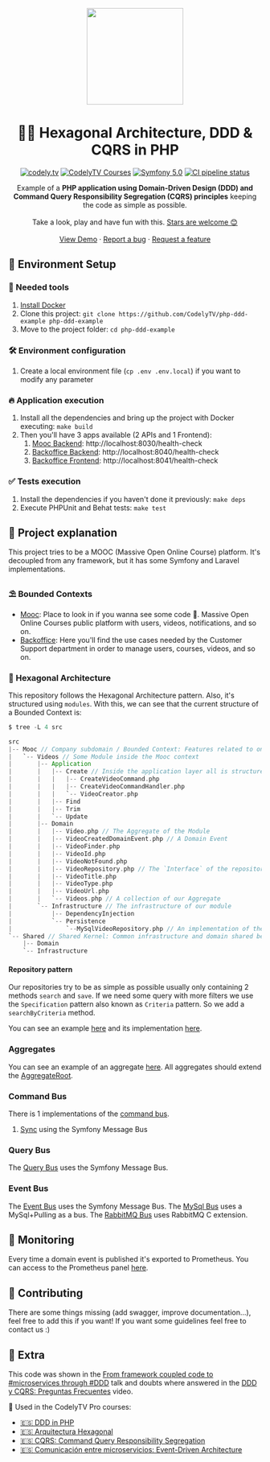 <p align="center">
  <a href="http://codely.tv">
    <img src="http://codely.tv/wp-content/uploads/2016/05/cropped-logo-codelyTV.png" width="192px" height="192px"/>
  </a>
</p>

<h1 align="center">
  🐘🎯 Hexagonal Architecture, DDD & CQRS in PHP
</h1>

<p align="center">
    <a href="https://github.com/CodelyTV"><img src="https://img.shields.io/badge/CodelyTV-OS-green.svg?style=flat-square" alt="codely.tv"/></a>
    <a href="http://pro.codely.tv"><img src="https://img.shields.io/badge/CodelyTV-PRO-black.svg?style=flat-square" alt="CodelyTV Courses"/></a>
    <a href="#"><img src="https://img.shields.io/badge/Symfony-5.0-purple.svg?style=flat-square&logo=symfony" alt="Symfony 5.0"/></a>
    <a href="https://github.com/CodelyTV/php-ddd-example/actions"><img src="https://github.com/CodelyTV/php-ddd-example/workflows/CI/badge.svg?branch=master" alt="CI pipeline status" /></a>
</p>

<p align="center">
  Example of a <strong>PHP application using Domain-Driven Design (DDD) and Command Query Responsibility Segregation
  (CQRS) principles</strong> keeping the code as simple as possible.
  <br />
  <br />
  Take a look, play and have fun with this.
  <a href="https://github.com/CodelyTV/php-ddd-example/stargazers">Stars are welcome 😊</a>
  <br />
  <br />
  <a href="https://www.youtube.com/watch?v=1kaP39W80zQ">View Demo</a>
  ·
  <a href="https://github.com/CodelyTV/php-ddd-example/issues">Report a bug</a>
  ·
  <a href="https://github.com/CodelyTV/php-ddd-example/issues">Request a feature</a>
</p>

## 🚀 Environment Setup

### 🐳 Needed tools

1. [Install Docker](https://www.docker.com/get-started)
2. Clone this project: `git clone https://github.com/CodelyTV/php-ddd-example php-ddd-example`
3. Move to the project folder: `cd php-ddd-example`

### 🛠️ Environment configuration

1. Create a local environment file (`cp .env .env.local`) if you want to modify any parameter

### 🔥 Application execution

1. Install all the dependencies and bring up the project with Docker executing: `make build`
2. Then you'll have 3 apps available (2 APIs and 1 Frontend):
   1. [Mooc Backend](apps/mooc/backend): http://localhost:8030/health-check
   2. [Backoffice Backend](apps/backoffice/backend): http://localhost:8040/health-check
   3. [Backoffice Frontend](apps/backoffice/frontend): http://localhost:8041/health-check

### ✅ Tests execution

1. Install the dependencies if you haven't done it previously: `make deps`
2. Execute PHPUnit and Behat tests: `make test`

## 🤔 Project explanation

This project tries to be a MOOC (Massive Open Online Course) platform. It's decoupled from any framework, but it has
some Symfony and Laravel implementations.

### ⛱️ Bounded Contexts

* [Mooc](src/Mooc): Place to look in if you wanna see some code 🙂. Massive Open Online Courses public platform with users, videos, notifications, and so on.
* [Backoffice](src/Backoffice): Here you'll find the use cases needed by the Customer Support department in order to manage users, courses, videos, and so on.

### 🎯 Hexagonal Architecture

This repository follows the Hexagonal Architecture pattern. Also, it's structured using `modules`.
With this, we can see that the current structure of a Bounded Context is:

```scala
$ tree -L 4 src

src
|-- Mooc // Company subdomain / Bounded Context: Features related to one of the company business lines / products
|   `-- Videos // Some Module inside the Mooc context
|       |-- Application
|       |   |-- Create // Inside the application layer all is structured by actions
|       |   |   |-- CreateVideoCommand.php
|       |   |   |-- CreateVideoCommandHandler.php
|       |   |   `-- VideoCreator.php
|       |   |-- Find
|       |   |-- Trim
|       |   `-- Update
|       |-- Domain
|       |   |-- Video.php // The Aggregate of the Module
|       |   |-- VideoCreatedDomainEvent.php // A Domain Event
|       |   |-- VideoFinder.php
|       |   |-- VideoId.php
|       |   |-- VideoNotFound.php
|       |   |-- VideoRepository.php // The `Interface` of the repository is inside Domain
|       |   |-- VideoTitle.php
|       |   |-- VideoType.php
|       |   |-- VideoUrl.php
|       |   `-- Videos.php // A collection of our Aggregate
|       `-- Infrastructure // The infrastructure of our module
|           |-- DependencyInjection
|           `-- Persistence
|               `--MySqlVideoRepository.php // An implementation of the repository
`-- Shared // Shared Kernel: Common infrastructure and domain shared between the different Bounded Contexts
    |-- Domain
    `-- Infrastructure
```

#### Repository pattern
Our repositories try to be as simple as possible usually only containing 2 methods `search` and `save`.
If we need some query with more filters we use the `Specification` pattern also known as `Criteria` pattern. So we add a
`searchByCriteria` method.

You can see an example [here](src/Mooc/Courses/Domain/CourseRepository.php)
and its implementation [here](src/Mooc/Courses/Infrastructure/Persistence/DoctrineCourseRepository.php).

### Aggregates
You can see an example of an aggregate [here](src/Mooc/Courses/Domain/Course.php). All aggregates should
extend the [AggregateRoot](src/Shared/Domain/Aggregate/AggregateRoot.php).

### Command Bus
There is 1 implementations of the [command bus](src/Shared/Domain/Bus/Command/CommandBus.php).
1. [Sync](src/Shared/Infrastructure/Bus/Command/InMemorySymfonyCommandBus.php) using the Symfony Message Bus

### Query Bus
The [Query Bus](src/Shared/Infrastructure/Bus/Query/InMemorySymfonyQueryBus.php) uses the Symfony Message Bus.

### Event Bus
The [Event Bus](src/Shared/Infrastructure/Bus/Event/InMemory/InMemorySymfonyEventBus.php) uses the Symfony Message Bus.
The [MySql Bus](src/Shared/Infrastructure/Bus/Event/MySql/MySqlDoctrineEventBus.php) uses a MySql+Pulling as a bus.
The [RabbitMQ Bus](src/Shared/Infrastructure/Bus/Event/RabbitMq/RabbitMqEventBus.php) uses RabbitMQ C extension.

## 📱 Monitoring
Every time a domain event is published it's exported to Prometheus. You can access to the Prometheus panel [here](http://localhost:9999/).

## 🤔 Contributing
There are some things missing (add swagger, improve documentation...), feel free to add this if you want! If you want
some guidelines feel free to contact us :)

## 🤩 Extra
This code was shown in the [From framework coupled code to #microservices through #DDD](http://codely.tv/screencasts/codigo-acoplado-framework-microservicios-ddd) talk and doubts where answered in the [DDD y CQRS: Preguntas Frecuentes](http://codely.tv/screencasts/ddd-cqrs-preguntas-frecuentes/) video.

🎥 Used in the CodelyTV Pro courses:
* [🇪🇸 DDD in PHP](https://pro.codely.tv/library/ddd-en-php/about/)
* [🇪🇸 Arquitectura Hexagonal](https://pro.codely.tv/library/arquitectura-hexagonal/66748/about/)
* [🇪🇸 CQRS: Command Query Responsibility Segregation](https://pro.codely.tv/library/cqrs-command-query-responsibility-segregation-3719e4aa/62554/about/)
* [🇪🇸 Comunicación entre microservicios: Event-Driven Architecture](https://pro.codely.tv/library/comunicacion-entre-microservicios-event-driven-architecture/74823/about/)
